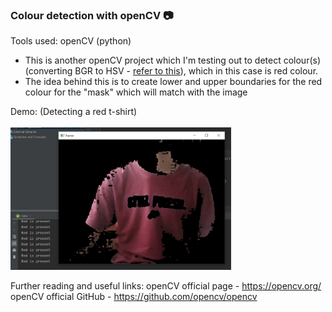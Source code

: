 ### Colour detection with openCV 📷
Tools used: openCV (python)
- This is another openCV project which I'm testing out to detect colour(s) (converting BGR to HSV - [refer to this](https://stackoverflow.com/questions/17063042/why-do-we-convert-from-rgb-to-hsv)), which in this case is red colour. 
- The idea behind this is to create lower and upper boundaries for the red colour for the "mask" which will match with the image

Demo: (Detecting a red t-shirt)
<br><br>
<img width=70% height=70% src=https://github.com/cedric130813/color-detection-opencv/blob/91b78bdcc300526fd497078e106177af21754e3f/color%20detection.PNG />

Further reading and useful links:
openCV official page - https://opencv.org/
openCV official GitHub - https://github.com/opencv/opencv
